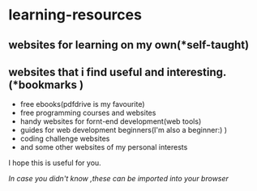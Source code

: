 # learning-resources
## websites for learning on my own(*self-taught)
## websites that i find useful and interesting.(*bookmarks )

  * free ebooks(pdfdrive is my favourite)
  * free programming courses and websites
  * handy websites for fornt-end development(web tools)
  * guides for web development beginners(I'm also a beginner:) )
  * coding challenge websites
  * and some other websites of my personal interests
  
  
I hope this is useful for you.

_In case you didn't know ,these can be imported into your browser_
